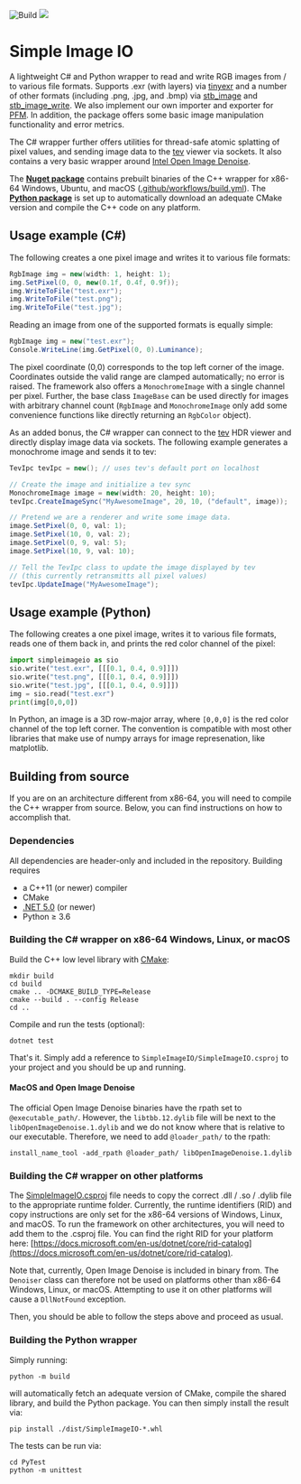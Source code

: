 ![Build](https://github.com/pgrit/SimpleImageIO/workflows/Build/badge.svg)
<a href="https://www.nuget.org/packages/SimpleImageIO/">
<img src="https://buildstats.info/nuget/SimpleImageIO" />
</a>

# Simple Image IO

A lightweight C# and Python wrapper to read and write RGB images from / to various file formats.
Supports .exr (with layers) via [tinyexr](https://github.com/syoyo/tinyexr) and a number of other formats (including .png, .jpg, and .bmp) via [stb_image](https://github.com/nothings/stb/blob/master/stb_image.h) and [stb_image_write](https://github.com/nothings/stb/blob/master/stb_image_write.h).
We also implement our own importer and exporter for [PFM](http://www.pauldebevec.com/Research/HDR/PFM/).
In addition, the package offers some basic image manipulation functionality and error metrics.

The C# wrapper further offers utilities for thread-safe atomic splatting of pixel values, and sending image data to the [tev](https://github.com/Tom94/tev) viewer via sockets. It also contains a very basic wrapper around [Intel Open Image Denoise](https://github.com/OpenImageDenoise/oidn).

The [**Nuget package**](https://www.nuget.org/packages/SimpleImageIO/) contains prebuilt binaries of the C++ wrapper for x86-64 Windows, Ubuntu, and macOS ([.github/workflows/build.yml](.github/workflows/build.yml)).
The [**Python package**](https://pypi.org/project/SimpleImageIO/) is set up to automatically download an adequate CMake version and compile the C++ code on any platform.

## Usage example (C#)

The following creates a one pixel image and writes it to various file formats:

```C#
RgbImage img = new(width: 1, height: 1);
img.SetPixel(0, 0, new(0.1f, 0.4f, 0.9f));
img.WriteToFile("test.exr");
img.WriteToFile("test.png");
img.WriteToFile("test.jpg");
```

Reading an image from one of the supported formats is equally simple:
```C#
RgbImage img = new("test.exr");
Console.WriteLine(img.GetPixel(0, 0).Luminance);
```

The pixel coordinate (0,0) corresponds to the top left corner of the image. Coordinates outside the valid range are clamped automatically; no error is raised. The framework also offers a `MonochromeImage` with a single channel per pixel. Further, the base class `ImageBase` can be used directly for images with arbitrary channel count (`RgbImage` and `MonochromeImage` only add some convenience functions like directly returning an `RgbColor` object).

As an added bonus, the C# wrapper can connect to the [tev](https://github.com/Tom94/tev) HDR viewer and directly display image data via sockets. The following example generates a monochrome image and sends it to tev:

```C#
TevIpc tevIpc = new(); // uses tev's default port on localhost

// Create the image and initialize a tev sync
MonochromeImage image = new(width: 20, height: 10);
tevIpc.CreateImageSync("MyAwesomeImage", 20, 10, ("default", image));

// Pretend we are a renderer and write some image data.
image.SetPixel(0, 0, val: 1);
image.SetPixel(10, 0, val: 2);
image.SetPixel(0, 9, val: 5);
image.SetPixel(10, 9, val: 10);

// Tell the TevIpc class to update the image displayed by tev
// (this currently retransmitts all pixel values)
tevIpc.UpdateImage("MyAwesomeImage");
```

## Usage example (Python)

The following creates a one pixel image, writes it to various file formats, reads one of them back in, and prints the red color channel of the pixel:

```Python
import simpleimageio as sio
sio.write("test.exr", [[[0.1, 0.4, 0.9]]])
sio.write("test.png", [[[0.1, 0.4, 0.9]]])
sio.write("test.jpg", [[[0.1, 0.4, 0.9]]])
img = sio.read("test.exr")
print(img[0,0,0])
```

In Python, an image is a 3D row-major array, where `[0,0,0]` is the red color channel of the top left corner.
The convention is compatible with most other libraries that make use of numpy arrays for image represenation, like matplotlib.

## Building from source

If you are on an architecture different from x86-64, you will need to compile the C++ wrapper from source.
Below, you can find instructions on how to accomplish that.

### Dependencies

All dependencies are header-only and included in the repository. Building requires
- a C++11 (or newer) compiler
- CMake
- [.NET 5.0](https://dotnet.microsoft.com/) (or newer)
- Python &geq; 3.6

### Building the C# wrapper on x86-64 Windows, Linux, or macOS

Build the C++ low level library with [CMake](https://cmake.org/):
```
mkdir build
cd build
cmake .. -DCMAKE_BUILD_TYPE=Release
cmake --build . --config Release
cd ..
```

Compile and run the tests (optional):
```
dotnet test
```

That's it. Simply add a reference to `SimpleImageIO/SimpleImageIO.csproj` to your project and you should be up and running.

#### MacOS and Open Image Denoise

The official Open Image Denoise binaries have the rpath set to `@executable_path/`. However, the `libtbb.12.dylib` file will be next to the `libOpenImageDenoise.1.dylib` and we do not know where that is relative to our executable. Therefore, we need to add `@loader_path/` to the rpath:

```
install_name_tool -add_rpath @loader_path/ libOpenImageDenoise.1.dylib
```

### Building the C# wrapper on other platforms

The [SimpleImageIO.csproj](SimpleImageIO/SimpleImageIO.csproj) file needs to copy the correct .dll / .so / .dylib file to the appropriate runtime folder.
Currently, the runtime identifiers (RID) and copy instructions are only set for the x86-64 versions of Windows, Linux, and macOS.
To run the framework on other architectures, you will need to add them to the .csproj file.
You can find the right RID for your platform here: [https://docs.microsoft.com/en-us/dotnet/core/rid-catalog](https://docs.microsoft.com/en-us/dotnet/core/rid-catalog).

Note that, currently, Open Image Denoise is included in binary from. The `Denoiser` class can therefore not be used on platforms other than x86-64 Windows, Linux, or macOS. Attempting to use it on other platforms will cause a `DllNotFound` exception.

Then, you should be able to follow the steps above and proceed as usual.

### Building the Python wrapper

Simply running:

```
python -m build
```

will automatically fetch an adequate version of CMake, compile the shared library, and build
the Python package.
You can then simply install the result via:

```
pip install ./dist/SimpleImageIO-*.whl
```

The tests can be run via:

```
cd PyTest
python -m unittest
```


